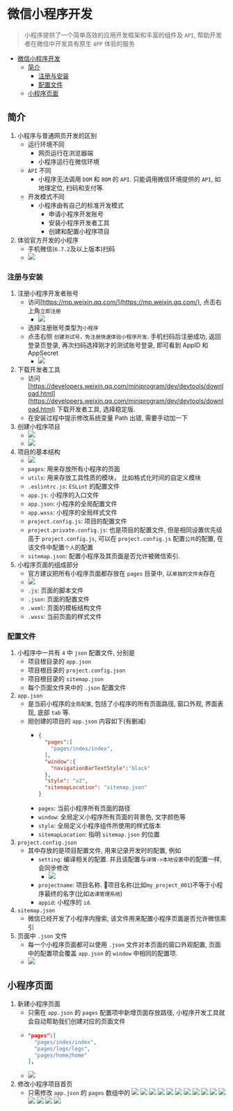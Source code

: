 # 微信小程序开发
> 小程序提供了一个简单高效的应用开发框架和丰富的组件及  `API`, 帮助开发者在微信中开发具有原生 `APP` 体验的服务

<!-- TOC -->

- [微信小程序开发](#微信小程序开发)
  - [简介](#简介)
    - [注册与安装](#注册与安装)
    - [配置文件](#配置文件)
  - [小程序页面](#小程序页面)

<!-- /TOC -->

## 简介
1. 小程序与普通网页开发的区别
    - 运行环境不同
      - 网页运行在浏览器端
      - 小程序运行在微信环境
    - `API` 不同
      - 小程序无法调用 `DOM` 和 `BOM` 的 `API`. 只能调用微信环境提供的 `API`, 如地理定位, 扫码和支付等.
    - 开发模式不同
      - 小程序由有自己的标准开发模式
        - 申请小程序开发账号
        - 安装小程序开发者工具
        - 创建和配置小程序项目
2. 体验官方开发的小程序
    - 手机微信(`6.7.2`及以上版本)扫码
    - ![](../../image/Snipaste_2022-07-17_09-26-25.png)
### 注册与安装
1. 注册小程序开发者账号
    - 访问[https://mp.weixin.qq.com/](https://mp.weixin.qq.com/), 点击右上角`立即注册`
      - ![](../../image/Snipaste_2022-07-17_09-39-35.png)
    - 选择注册账号类型为`小程序`
    - 点击右侧 `创建测试号，免注册快速体验小程序开发`. 手机扫码后注册成功, 返回登录页登录, 再次扫码选择刚才的测试账号登录, 即可看到 AppID 和 AppSecret
      - ![](../../image/Snipaste_2022-07-17_09-46-07.png)
2. 下载开发者工具
    - 访问 [https://developers.weixin.qq.com/miniprogram/dev/devtools/download.html](https://developers.weixin.qq.com/miniprogram/dev/devtools/download.html) 下载开发者工具, 选择稳定版.
    - 在安装过程中提示修改系统变量 Path 出错, 需要手动加一下
3. 创建小程序项目
    - ![](../../image/Snipaste_2022-07-17_10-05-51.png)
    - ![](../../image/Snipaste_2022-07-17_10-08-17.png)
4. 项目的基本结构
    - ![](../../image/Snipaste_2022-07-17_21-59-40.png)
    - `pages`: 用来存放所有小程序的页面
    - `utils`: 用来存放工具性质的模块， 比如格式化时间的自定义模块
    - `.eslintrc.js`: `ESLint` 的配置文件
    - `app.js`: 小程序的入口文件
    - `app.json`: 小程序的全局配置文件
    - `app.wxss`: 小程序的全局样式文件
    - `project.config.js`: 项目的配置文件
    - `project.private.config.js`: 也是项目的配置文件, 但是相同设置优先级高于 `project.config.js`, 可以在 `project.config.js` 配置`公共`的配置, 在该文件中配置`个人`的配置
    - `sitemap.json`: 配置小程序及其页面是否允许被微信索引.
5. 小程序页面的组成部分
    - 官方建议把所有小程序页面都存放在 `pages` 目录中, 以`单独的文件夹`存在
    - ![](../../image/Snipaste_2022-07-17_22-12-30.png)
    - `.js`: 页面的脚本文件 
    - `.json`: 页面的配置文件
    - `.wxml`: 页面的模板结构文件
    - `.wxss`: 当前页面的样式文件
### 配置文件
1. 小程序中一共有 `4` 中 `json` 配置文件, 分别是
    - 项目根目录的 `app.json`
    - 项目根目录的 `project.config.json`
    - 项目根目录的 `sitemap.json`
    - 每个页面文件夹中的 `.json` 配置文件
2. `app.json`
    - 是当前小程序的`全局配置`, 包括了小程序的所有页面路径, 窗口外观, 界面表现, 底部 `tab` 等.
    - 刚创建的项目的 `app.json` 内容如下(有删减)
      - ```json
        {
          "pages":[
            "pages/index/index",
          ],
          "window":{
            "navigationBarTextStyle":"black"
          },
          "style": "v2",
          "sitemapLocation": "sitemap.json"
        }
      - `pages`: 当前小程序所有页面的路径
      - `window`: 全局定义小程序所有页面的背景色, 文字颜色等
      - `style`: 全局定义小程序组件所使用的样式版本
      - `sitemapLocation`: 指明 `sitemap.json` 的位置
3. `project.config.json`
    - 其中存放的是项目配置文件, 用来记录开发时的配置, 例如
      - `setting`: 编译相关的配置. 并且该配置与`详情->本地设置`中的配置一样, 会同步修改
        - ![](../../image/Snipaste_2022-07-18_08-20-27.png)
      - `projectname`: 项目名称. 📕项目名称(比如`my_project_001`)不等于小程序最终的名字(比如`选课管理系统`)
      - `appid`: 小程序的 `id`.
4. `sitemap.json`
    - 微信已经开发了小程序内搜索, 该文件用来配置小程序页面是否允许微信索引
5. 页面中 `.json` 文件
    - 每一个小程序页面都可以使用 `.json` 文件对本页面的窗口外观配置, 页面中的配置项会覆盖 `app.json` 的 `window` 中相同的配置项.
    - ![](../../image/Snipaste_2022-07-18_09-33-00.png)
## 小程序页面
1. 新建小程序页面
    - 只需在 `app.json` 的 `pages` 配置项中新增页面存放路径, 小程序开发工具就会自动帮助我们创建对应的页面文件
    - ```json
      "pages":[
        "pages/index/index",
        "pages/logs/logs",
        "pages/home/home"
      ],
    - ![](../../image/Snipaste_2022-07-18_09-37-16.png)
2. 修改小程序项目首页
    - 只需修改 `app.json` 的 `pages` 数组中的
![](../../image/)
![](../../image/)
![](../../image/)
![](../../image/)
![](../../image/)
![](../../image/)
![](../../image/)
![](../../image/)
![](../../image/)
![](../../image/)
![](../../image/)
![](../../image/)
![](../../image/)
![](../../image/)
![](../../image/)